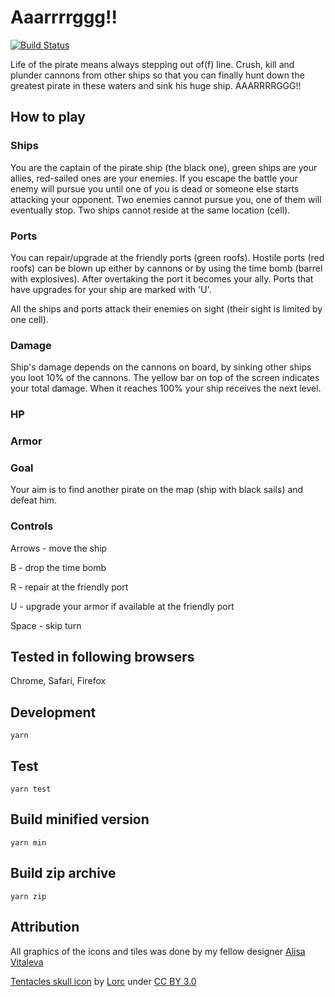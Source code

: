 # Aaarrrrggg!!

[![Build Status](https://travis-ci.org/darkwebdev/game-argh.svg?branch=master)](https://travis-ci.org/darkwebdev/game-argh)

Life of the pirate means always stepping out of(f) line. Crush, kill and plunder cannons from other ships so that you can finally hunt down the greatest pirate in these waters and sink his huge ship. AAARRRRGGG!!

## How to play
### Ships
You are the captain of the pirate ship (the black one), green ships are your allies, red-sailed ones are your enemies.
If you escape the battle your enemy will pursue you until one of you is dead or someone else starts attacking your opponent. Two enemies cannot pursue you, one of them will eventually stop.
Two ships cannot reside at the same location (cell).

### Ports
You can repair/upgrade at the friendly ports (green roofs). Hostile ports (red roofs) can be blown up either by cannons or by using the time bomb (barrel with explosives). After overtaking the port it becomes your ally.
Ports that have upgrades for your ship are marked with 'U'.

All the ships and ports attack their enemies on sight (their sight is limited by one cell).

### Damage
Ship's damage depends on the cannons on board, by sinking other ships you loot 10% of the cannons. The yellow bar on top of the screen indicates your total damage. When it reaches 100% your ship receives the next level.

### HP
### Armor

### Goal
Your aim is to find another pirate on the map (ship with black sails) and defeat him.

### Controls
Arrows - move the ship

B - drop the time bomb

R - repair at the friendly port

U - upgrade your armor if available at the friendly port

Space - skip turn

## Tested in following browsers
Chrome, Safari, Firefox

## Development
```yarn```

## Test
```yarn test```

## Build minified version
```yarn min```

## Build zip archive
```yarn zip```

## Attribution
All graphics of the icons and tiles was done by my fellow designer [Alisa Vitaleva](https://www.linkedin.com/in/alisa-vitaleva-0b5a1156)

[Tentacles skull icon](https://game-icons.net/lorc/originals/tentacles-skull.html) by [Lorc](http://lorcblog.blogspot.com) under [CC BY 3.0](https://creativecommons.org/licenses/by/3.0)
